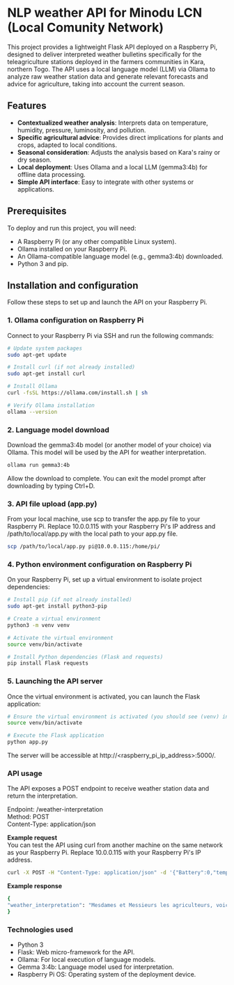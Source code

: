 # NLP weather API for Minodu LCN (Local Comunity Network)

This project provides a lightweight Flask API deployed on a Raspberry Pi, designed to deliver interpreted weather bulletins specifically for the teleagriculture stations deployed in the farmers communities in Kara, northern Togo. The API uses a local language model (LLM) via Ollama to analyze raw weather station data and generate relevant forecasts and advice for agriculture, taking into account the current season.

## Features

- **Contextualized weather analysis**: Interprets data on temperature, humidity, pressure, luminosity, and pollution.
- **Specific agricultural advice**: Provides direct implications for plants and crops, adapted to local conditions.
- **Seasonal consideration**: Adjusts the analysis based on Kara's rainy or dry season.
- **Local deployment**: Uses Ollama and a local LLM (gemma3:4b) for offline data processing.
- **Simple API interface**: Easy to integrate with other systems or applications.

## Prerequisites

To deploy and run this project, you will need:
- A Raspberry Pi (or any other compatible Linux system).
- Ollama installed on your Raspberry Pi.
- An Ollama-compatible language model (e.g., gemma3:4b) downloaded.
- Python 3 and pip.

## Installation and configuration

Follow these steps to set up and launch the API on your Raspberry Pi.

### 1. Ollama configuration on Raspberry Pi

Connect to your Raspberry Pi via SSH and run the following commands:

```bash
# Update system packages
sudo apt-get update

# Install curl (if not already installed)
sudo apt-get install curl

# Install Ollama
curl -fsSL https://ollama.com/install.sh | sh

# Verify Ollama installation
ollama --version
```
### 2. Language model download

Download the gemma3:4b model (or another model of your choice) via Ollama. This model will be used by the API for weather interpretation.

```bash
ollama run gemma3:4b
```
Allow the download to complete. You can exit the model prompt after downloading by typing Ctrl+D.

### 3. API file upload (app.py)

From your local machine, use scp to transfer the app.py file to your Raspberry Pi. Replace 10.0.0.115 with your Raspberry Pi's IP address and /path/to/local/app.py with the local path to your app.py file.

```bash
scp /path/to/local/app.py pi@10.0.0.115:/home/pi/
```

### 4. Python environment configuration on Raspberry Pi

On your Raspberry Pi, set up a virtual environment to isolate project dependencies:

```bash
# Install pip (if not already installed)
sudo apt-get install python3-pip

# Create a virtual environment
python3 -m venv venv

# Activate the virtual environment
source venv/bin/activate

# Install Python dependencies (Flask and requests)
pip install Flask requests
```

### 5. Launching the API server

Once the virtual environment is activated, you can launch the Flask application:

```bash
# Ensure the virtual environment is activated (you should see (venv) in your command prompt)
source venv/bin/activate

# Execute the Flask application
python app.py
```
The server will be accessible at http://<raspberry_pi_ip_address>:5000/.

### API usage

The API exposes a POST endpoint to receive weather station data and return the interpretation.

Endpoint: /weather-interpretation<br>
Method: POST<br>
Content-Type: application/json<br>

**Example request**<br>
You can test the API using curl from another machine on the same network as your Raspberry Pi. Replace 10.0.0.115 with your Raspberry Pi's IP address.

```bash
curl -X POST -H "Content-Type: application/json" -d '{"Battery":0,"temp":22,"hum":27,"hum1":29.02000046,"temp1":21.51000023,"press":1013.599976,"alt":-2.920000076,"lux":74.80000305,"ambient":161,"CO":0,"NO2":9558}' http://10.0.0.115:5000/weather-interpretation
```

**Example response**

```bash
{
"weather_interpretation": "Mesdames et Messieurs les agriculteurs, voici l'analyse de la météo à Kara, au Togo, pour vous aider à prendre vos décisions. Actuellement, nous avons une température de 22°C et une humidité relative de 27%, ce qui est relativement confortable pour les cultures. Étant donné que nous sommes en plein cœur de la saison des pluies, les conditions sont favorables à la croissance, avec une humidité qui favorisera l’absorption d'eau par les plantes. La pression atmosphérique est normale (1013.5 hPa), et l’altitude de 2 mètres n’est pas un facteur important dans ce contexte. La luminosité à 74 lux est suffisante pour la photosynthèse, bien que nous recommandions de surveiller cette valeur avec le passage des nuages. Bien qu'il y ait une présence de NO2 à 9558, cette valeur est élevée et peut provenir de sources locales, mais n'affecte pas directement les cultures. En résumé, cette journée est idéale pour la plupart des cultures, particulièrement celles qui ont besoin d'une humidité élevée. Continuez à surveiller les prévisions des pluies – elles restent probables dans cette saison – et assurez-vous que vos cultures sont bien drainées pour éviter les maladies liées à l'excès d'humidité."
}
```

### Technologies used
- Python 3
- Flask: Web micro-framework for the API.
- Ollama: For local execution of language models.
- Gemma 3:4b: Language model used for interpretation.
- Raspberry Pi OS: Operating system of the deployment device.